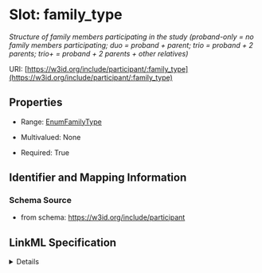 # Slot: family_type
_Structure of family members participating in the study (proband-only = no family members participating; duo = proband + parent; trio = proband + 2 parents; trio+ = proband + 2 parents + other relatives)_


URI: [https://w3id.org/include/participant/:family_type](https://w3id.org/include/participant/:family_type)



<!-- no inheritance hierarchy -->




## Properties

* Range: [EnumFamilyType](EnumFamilyType.md)
* Multivalued: None



* Required: True





## Identifier and Mapping Information







### Schema Source


* from schema: https://w3id.org/include/participant




## LinkML Specification

<details>
```yaml
name: family_type
definition_uri: include:family_type
description: Structure of family members participating in the study (proband-only
  = no family members participating; duo = proband + parent; trio = proband + 2 parents;
  trio+ = proband + 2 parents + other relatives)
from_schema: https://w3id.org/include/participant
rank: 1000
alias: family_type
domain_of:
- Participant
- Participant
range: enum_family_type
required: true

```
</details>